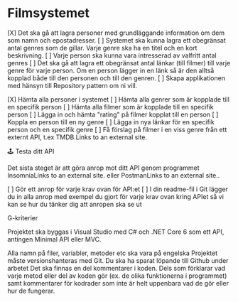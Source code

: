 ﻿# Filmsystemet

[X] Det ska gå att lagra personer med grundläggande information om dem som namn och epostadresser.
[ ] Systemet ska kunna lagra ett obegränsat antal genres som de gillar. Varje genre ska ha en titel och en kort beskrivning.
[ ] Varje person ska kunna vara intresserad av valfritt antal genres
[ ] Det ska gå att lagra ett obegränsat antal länkar (till filmer) till varje genre för varje person. Om en person lägger in en länk så är den alltså 
kopplad både till den personen och till den genren.
[ ] Skapa applikationen med hänsyn till Repository pattern om ni vill. 

[X] Hämta alla personer i systemet
[ ] Hämta alla genrer som är kopplade till en specifik person
[ ] Hämta alla filmer som är kopplade till en specifik person
[ ] Lägga in och hämta "rating" på filmer kopplat till en person
[ ] Koppla en person till en ny genre
[ ] Lägga in nya länkar för en specifik person och en specifik genre
[ ] Få förslag på filmer i en viss genre från ett externt API, t.ex TMDB.Links to an external site.

🕹️ Testa ditt API

Det sista steget är att göra anrop mot ditt API genom programmet InsomniaLinks to an external site. eller PostmanLinks to an external site..

[ ] Gör ett anrop för varje krav ovan för API:et
[ ] I din readme-fil i Git lägger du in alla anrop med exempel du gjort för varje krav ovan kring APIet så vi kan se hur du tänker dig att anropen ska se ut

  G-kriterier 

Projektet ska byggas i Visual Studio med C# och .NET Core 6 som ett API, antingen Minimal API eller MVC.

Alla namn på filer, variabler, metoder etc ska vara på engelska
Projektet måste versionshanteras med Git. Du ska ha sparat löpande till Github under arbetet
Det ska finnas en del kommentarer i koden. Dels som förklarar vad varje metod eller del av koden gör (ex. de olika funktionerna i programmet) samt 
kommentarer för kodrader som inte är helt uppenbara vad de gör eller hur de fungerar.